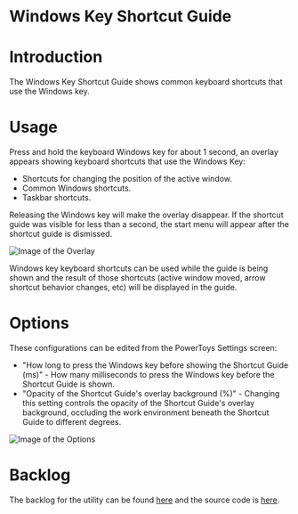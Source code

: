 # Windows Key Shortcut Guide

# Introduction
The Windows Key Shortcut Guide shows common keyboard shortcuts that use the Windows key.

# Usage
Press and hold the keyboard Windows key for about 1 second, an overlay appears showing keyboard shortcuts that use the Windows Key:
- Shortcuts for changing the position of the active window.
- Common Windows shortcuts.
- Taskbar shortcuts.

Releasing the Windows key will make the overlay disappear.  If the shortcut guide was visible for less than a second, the start menu will appear after the shortcut guide is dismissed.

![Image of the Overlay](/doc/images/shortcut_guide/usage.png)

Windows key keyboard shortcuts can be used while the guide is being shown and the result of those shortcuts (active window moved, arrow shortcut behavior changes, etc) will be displayed in the guide.

# Options
These configurations can be edited from the PowerToys Settings screen:
- "How long to press the Windows key before showing the Shortcut Guide (ms)" - How many milliseconds to press the Windows key before the Shortcut Guide is shown.
- "Opacity of the Shortcut Guide's overlay background (%)" - Changing this setting controls the opacity of the Shortcut Guide's overlay background, occluding the work environment beneath the Shortcut Guide to different degrees.

![Image of the Options](/doc/images/shortcut_guide/settings.png)

# Backlog
The backlog for the utility can be found [here](https://github.com/Microsoft/PowerToys/tree/master/doc/planning/ShortcutGuideBacklog.md) and the source code is [here](https://github.com/Microsoft/PowerToys/tree/master/src/modules/shortcut_guide).
